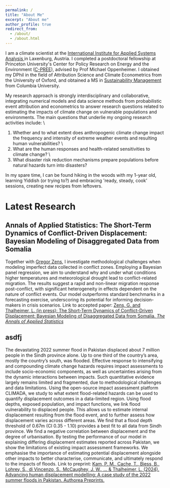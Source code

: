 ```yaml
---
permalink: /
title: "About Me"
excerpt: "About me"
author_profile: true
redirect_from: 
  - /about/
  - /about.html
---
```


I am a climate scientist at the <a href='https://iiasa.ac.at/' target="_blank">International Institute for Applied Systems Analysis </a> in Laxenburg, Austria. I completed a postdoctoral fellowship at Princeton University's Center for Policy Research on Energy and the Environment (<a href='https://cpree.princeton.edu/people/lisa-thalheimer' target="_blank">C-PREE</a>), advised by Prof Michael Oppenheimer. I obtained my DPhil in the field of Attribution Science and Climate Econometrics from the University of Oxford, and obtained a MS in <a href='https://www.sustainability.ei.columbia.edu/' target="_blank">Sustainability Management</a> from Columbia University. 

My research approach is strongly interdisciplinary and collaborative, integrating numerical models and data science methods from probabilistic event attribution and econometrics to answer research questions related to estimating the impacts of climate change on vulnerable populations and environments. The main questions that underlie my ongoing research activities include: 
\
1)	Whether and to what extent does anthropogenic climate change impact the frequency and intensity of extreme weather events and resulting human vulnerabilities? 
\
2)	What are the human responses and health-related sensitivities to climate change? 
\
3)	What disaster risk reduction mechanisms prepare populations before natural hazards turn into disasters?

In my spare time, I can be found hiking in the woods with my 1-year old, learning Yiddish (or trying to?) and embracing 'ready, steady, cook' sessions, creating new recipes from leftovers. 

# Latest Research 
## Annals of Applied Statistics: The Short-Term Dynamics of Conflict-Driven Displacement: Bayesian Modeling of Disaggregated Data from Somalia
Together with [Gregor Zens](https://iiasa.ac.at/staff/gregor-zens), I investigate methodological challenges when modeling imperfect data collected in conflict zones. Employing a Bayesian panel regression, we aim to understand why and under what conditions higher temperatures and meteorological drought lead to conflict-related migration. The results suggest a rapid and non-linear migration response post-conflict, with significant heterogeneity in effects dependent on the nature of conflict events. Our model outperforms standard benchmarks in a forecasting exercise, underscoring its potential for informing decision-makers in crisis scenarios. 
Link to accepted paper: <a href='https://www.e-publications.org/ims/submission/AOAS/user/submissionFile/63440?confirm=4c2e095d' target="_blank">Zens, G. and Thalheimer, L. (in press): The Short-Term Dynamics of Conflict-Driven Displacement: Bayesian Modeling of Disaggregated Data from Somalia. *The Annals of Applied Statistics*</a>

## asdfj
The devastating 2022 summer flood in Pakistan displaced about 7 million people in the Sindh province alone. Up to one third of the country’s area, mostly the country’s south, was flooded. Effective response to intensifying and compounding climate change hazards requires impact assessments to include socio-economic components, as well as uncertainties arising from the dynamic interactions between impacts. Such quantitative evidence largely remains limited and fragmented, due to methodological challenges and data limitations. Using the open-source impact assessment platform CLIMADA, we study to what extent flood-related hazards can be used to quantify displacement outcomes in a data-limited region. Using flood depths, exposed population, and impact functions, we link flood vulnerability to displaced people. This allows us to estimate internal displacement resulting from the flood event, and to further assess how displacement varies across different areas. We find that a flood depth threshold of 0.67m (CI 0.35 - 1.10) provides a best fit to all data from Sindh province. We find a negative correlation between displacement and the degree of urbanisation. By testing the performance of our model in explaining differing displacement estimates reported across Pakistan, we show the limitations of existing impact assessment frameworks. We emphasise the importance of estimating potential displacement alongside other impacts to better characterise, communicate, and ultimately respond to the impacts of floods.
Link to preprint: <a href= 'https://essopenarchive.org/doi/full/10.22541/essoar.172798869.91139247' target="_blank">Kam, P. M., Cache, T., Biess, B., Lohrey, S., di Vincenzo, S., McCaughey, J. W., ... & Thalheimer, L. (2024). Advancing human displacement modelling: A case study of the 2022 summer floods in Pakistan. Authorea Preprints.</a>
